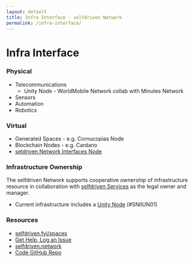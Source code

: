 ```yaml
---
layout: default
title: Infra Interface - selfdriven Network
permalink: /infra-interface/
---
```


# Infra Interface

### Physical
- Telecommunications
    - Unity Node - WorldMobile Network collab with Minutes Network
- Sensors
- Automation
- Robotics

### Virtual
- Generated Spaces - e.g. Cornucopias Node
- Blockchain Nodes - e.g. Cardano
- [seldriven Network Interfaces Node](/interfaces-node/)

### Infrastructure Ownership
The selfdriven Network supports cooperative ownership of infrastructure resource in collaboration with [selfdriven Services](https://selfdriven.services) as the legal owner and manager.
 - Current infrastructure includes a [Unity Node](https://unitynodes.io) (#SNIIUN01)

### Resources
- [selfdriven.fyi/spaces](https://selfdriven.fyi/spaces)
- [Get Help, Log an Issue](https://github.com/selfdriven-foundation/selfdriven-network/issues)
- [selfdriven.network](https://selfdriven.network)  
- [Code GitHub Repo](https://github.com/selfdriven-tech/interface-infra)

